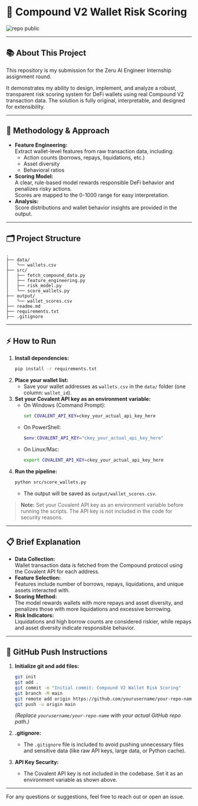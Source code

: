 # 🏦 Compound V2 Wallet Risk Scoring

![repo public](https://img.shields.io/badge/repo-public-brightgreen)

---

## 📚 About This Project

This repository is my submission for the Zeru AI Engineer Internship assignment round.

It demonstrates my ability to design, implement, and analyze a robust, transparent risk scoring system for DeFi wallets using real Compound V2 transaction data. The solution is fully original, interpretable, and designed for extensibility.

---

## 🧠 Methodology & Approach

- **Feature Engineering:**  
  Extract wallet-level features from raw transaction data, including:  
    - Action counts (borrows, repays, liquidations, etc.)  
    - Asset diversity  
    - Behavioral ratios  
- **Scoring Model:**  
  A clear, rule-based model rewards responsible DeFi behavior and penalizes risky actions.  
  Scores are mapped to the 0-1000 range for easy interpretation.
- **Analysis:**  
  Score distributions and wallet behavior insights are provided in the output.

---

## 🗂️ Project Structure

```
.
├── data/
│   └── wallets.csv
├── src/
│   ├── fetch_compound_data.py
│   ├── feature_engineering.py
│   ├── risk_model.py
│   └── score_wallets.py
├── output/
│   └── wallet_scores.csv
├── readme.md
├── requirements.txt
├── .gitignore
```

---

## ⚡ How to Run

1. **Install dependencies:**
   ```bash
   pip install -r requirements.txt
   ```
2. **Place your wallet list:**
   - Save your wallet addresses as `wallets.csv` in the `data/` folder (one column: `wallet_id`).
3. **Set your Covalent API key as an environment variable:**
   - On Windows (Command Prompt):
     ```cmd
     set COVALENT_API_KEY=ckey_your_actual_api_key_here
     ```
   - On PowerShell:
     ```powershell
     $env:COVALENT_API_KEY="ckey_your_actual_api_key_here"
     ```
   - On Linux/Mac:
     ```bash
     export COVALENT_API_KEY=ckey_your_actual_api_key_here
     ```
4. **Run the pipeline:**
   ```bash
   python src/score_wallets.py
   ```
   - The output will be saved as `output/wallet_scores.csv`.

> **Note:** Set your Covalent API key as an environment variable before running the scripts. The API key is not included in the code for security reasons.

---

## 📋 Brief Explanation

- **Data Collection:**  
  Wallet transaction data is fetched from the Compound protocol using the Covalent API for each address.
- **Feature Selection:**  
  Features include number of borrows, repays, liquidations, and unique assets interacted with.
- **Scoring Method:**  
  The model rewards wallets with more repays and asset diversity, and penalizes those with more liquidations and excessive borrowing.
- **Risk Indicators:**  
  Liquidations and high borrow counts are considered riskier, while repays and asset diversity indicate responsible behavior.

---

## 🚀 GitHub Push Instructions

1. **Initialize git and add files:**
   ```bash
   git init
   git add .
   git commit -m "Initial commit: Compound V2 Wallet Risk Scoring"
   git branch -M main
   git remote add origin https://github.com/yourusername/your-repo-name.git
   git push -u origin main
   ```
   *(Replace `yourusername/your-repo-name` with your actual GitHub repo path.)*

2. **.gitignore:**
   - The `.gitignore` file is included to avoid pushing unnecessary files and sensitive data (like raw API keys, large data, or Python cache).

3. **API Key Security:**
   - The Covalent API key is not included in the codebase. Set it as an environment variable as shown above.

---

For any questions or suggestions, feel free to reach out or open an issue. 